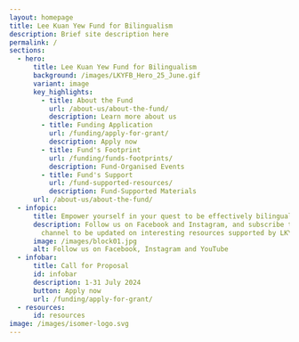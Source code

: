 ```yaml
---
layout: homepage
title: Lee Kuan Yew Fund for Bilingualism
description: Brief site description here
permalink: /
sections:
  - hero:
      title: Lee Kuan Yew Fund for Bilingualism
      background: /images/LKYFB_Hero_25_June.gif
      variant: image
      key_highlights:
        - title: About the Fund
          url: /about-us/about-the-fund/
          description: Learn more about us
        - title: Funding Application
          url: /funding/apply-for-grant/
          description: Apply now
        - title: Fund's Footprint
          url: /funding/funds-footprints/
          description: Fund-Organised Events
        - title: Fund's Support
          url: /fund-supported-resources/
          description: Fund-Supported Materials
      url: /about-us/about-the-fund/
  - infopic:
      title: Empower yourself in your quest to be effectively bilingual!
      description: Follow us on Facebook and Instagram, and subscribe to our YouTube
        channel to be updated on interesting resources supported by LKYFB.
      image: /images/block01.jpg
      alt: Follow us on Facebook, Instagram and YouTube
  - infobar:
      title: Call for Proposal
      id: infobar
      description: 1-31 July 2024
      button: Apply now
      url: /funding/apply-for-grant/
  - resources:
      id: resources
image: /images/isomer-logo.svg
---
```

